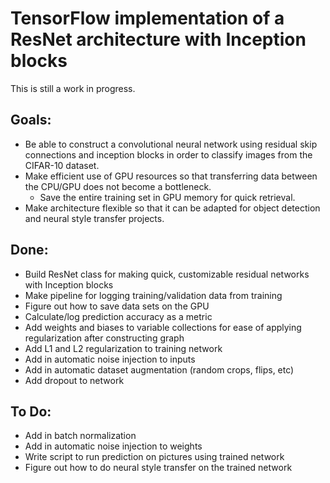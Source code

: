 # TensorFlow implementation of a ResNet architecture with Inception blocks

This is still a work in progress.

## Goals:
- Be able to construct a convolutional neural network using residual skip connections and inception blocks in order to classify images from the CIFAR-10 dataset.
- Make efficient use of GPU resources so that transferring data between the CPU/GPU does not become a bottleneck.
  - Save the entire training set in GPU memory for quick retrieval.
- Make architecture flexible so that it can be adapted for object detection and neural style transfer projects.

## Done:
- Build ResNet class for making quick, customizable residual networks with Inception blocks
- Make pipeline for logging training/validation data from training
- Figure out how to save data sets on the GPU
- Calculate/log prediction accuracy as a metric
- Add weights and biases to variable collections for ease of applying regularization after constructing graph
- Add L1 and L2 regularization to training network
- Add in automatic noise injection to inputs
- Add in automatic dataset augmentation (random crops, flips, etc)
- Add dropout to network

## To Do:

- Add in batch normalization
- Add in automatic noise injection to weights
- Write script to run prediction on pictures using trained network
- Figure out how to do neural style transfer on the trained network
